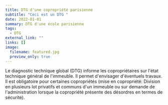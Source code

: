 ```yaml
---
title: DTG d'une copropriété parisienne
subtitle: "Ceci est un DTG "
date: 2022-01-01
summary: DTG d'une école parisienne
tags:
  - DTG
external_link: ""
links: []
image:
  filename: featured.jpg
  preview_only: true
---
```

Le diagnostic technique global (DTG) informe les copropriétaires sur l'état technique général de l'immeuble. Il permet d'envisager d'éventuels travaux. Il est obligatoire pour certaines copropriétés (mise en copropriété: Division en plusieurs lot privatifs et communs d'un immeuble ou sur demande de l'administration lorsque la copropriété présente des désordres en termes de sécurité).